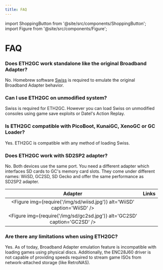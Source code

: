 ```yaml
---
title: FAQ
---
```


import ShoppingButton from '@site/src/components/ShoppingButton';
import Figure from '@site/src/components/Figure';

# FAQ

### Does ETH2GC work standalone like the original Broadband Adapter?
No. Homebrew software [Swiss](https://github.com/emukidid/swiss-gc/) is required to emulate the original Broadband Adapter behavior.

### Can I use ETH2GC on unmodified system?
Swiss is required for ETH2GC. However you can load Swiss on unmodified consoles using game save exploits or Datel's Action Replay.

### Is ETH2GC compatible with PicoBoot, KunaiGC, XenoGC or GC Loader?
Yes. ETH2GC is compatible with any method of loading Swiss.

### Does ETH2GC work with SD2SP2 adapter?
No. Both devices use the same port. You need a different adapter which interfaces SD cards to GC's memory card slots. They come under different names: WiiSD, GC2SD, SD Gecko and offer the same performance as SD2SP2 adapter.

| Adapter                                    | Links                                                   |
|:------------------------------------------:|---------------------------------------------------------|
| <Figure img={require('/img/sd/wiisd.jpg')} alt='WiiSD' caption='WiiSD' /> | <ShoppingButton url="https://s.click.aliexpress.com/e/_Dm949Gp" /> |
| <Figure img={require('/img/sd/gc2sd.jpg')} alt='GC2SD' caption='GC2SD' /> | <ShoppingButton url="https://s.click.aliexpress.com/e/_DFF8UOt" /> |

### Are there any limitations when using ETH2GC?
Yes. As of today, Broadband Adapter emulation feature is incompatible with loading games using physical discs. Additionally, the ENC28J60 driver is not capable of providing speeds required to stream game ISOs from network-attached storage (like RetroNAS).
